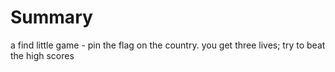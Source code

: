 # Summary
a find little game - pin the flag on the country. you get three lives; try to beat the high scores
